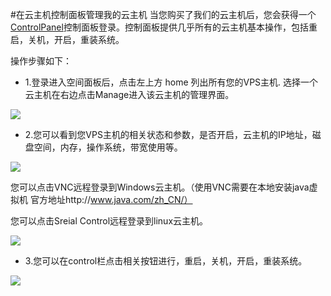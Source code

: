 <!-- --- tag: faq 云主机 -->

<!-- --- title: 在云主机控制面板管理我的云主机 -->
#在云主机控制面板管理我的云主机
当您购买了我们的云主机后，您会获得一个[ControlPanel](http://vps.emagineconcept.com/login.php)控制面板登录。控制面板提供几乎所有的云主机基本操作，包括重启，关机，开启，重装系统。 

操作步骤如下：

* 1.登录进入空间面板后，点击左上方 home 列出所有您的VPS主机.
    选择一个云主机在右边点击Manage进入该云主机的管理界面。

![](http://ww3.sinaimg.cn/large/a74ecc4cjw1dz9e3j7w9zj.jpg)

* 2.您可以看到您VPS主机的相关状态和参数，是否开启，云主机的IP地址，磁盘空间，内存，操作系统，带宽使用等。

![](http://ww1.sinaimg.cn/large/a74eed94jw1dz9e4qayjij.jpg)

   您可以点击VNC远程登录到Windows云主机。（使用VNC需要在本地安装java虚拟机 官方地址http://www.java.com/zh_CN/）

   您可以点击Sreial Control远程登录到linux云主机。

![](http://ww2.sinaimg.cn/large/a74ecc4cjw1dz9e9jci5ij.jpg)


* 3.您可以在control栏点击相关按钮进行，重启，关机，开启，重装系统。

![](http://ww2.sinaimg.cn/large/a74ecc4cjw1dz9e6jtyyej.jpg)




